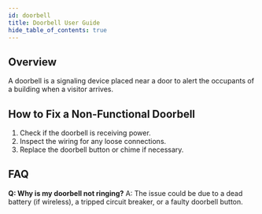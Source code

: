 ```yaml
---
id: doorbell
title: Doorbell User Guide
hide_table_of_contents: true
---
```


## Overview
A doorbell is a signaling device placed near a door to alert the occupants of a building when a visitor arrives.

## How to Fix a Non-Functional Doorbell
1. Check if the doorbell is receiving power.
2. Inspect the wiring for any loose connections.
3. Replace the doorbell button or chime if necessary.

## FAQ
**Q: Why is my doorbell not ringing?**
A: The issue could be due to a dead battery (if wireless), a tripped circuit breaker, or a faulty doorbell button.